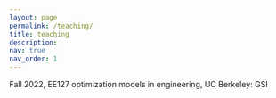```yaml
---
layout: page
permalink: /teaching/
title: teaching
description:
nav: true
nav_order: 1
---
```


Fall 2022, EE127 optimization models in engineering, UC Berkeley: GSI
